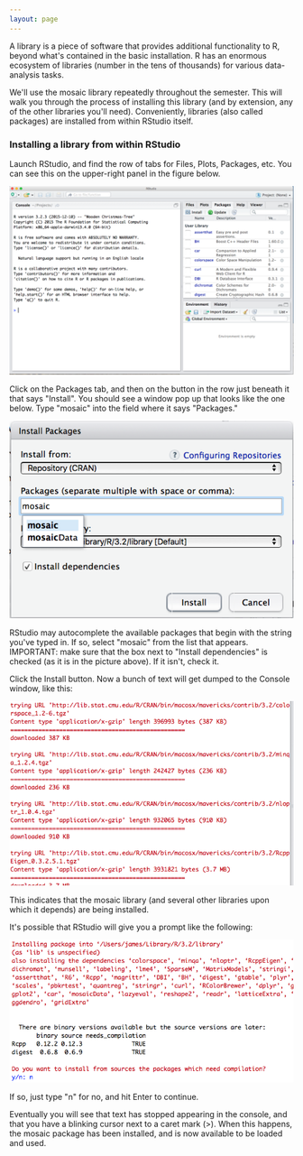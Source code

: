 ```yaml
---
layout: page
---
```


A library is a piece of software that provides additional functionality to R, beyond what's contained in the basic installation.  R has an enormous ecosystem of libraries (number in the tens of thousands) for various data-analysis tasks.  

We'll use the mosaic library repeatedly throughout the semester.  This will walk you through the process of installing this library (and by extension, any of the other libraries you'll need).  Conveniently, libraries (also called packages) are installed from within RStudio itself.   

### Installing a library from within RStudio

Launch RStudio, and find the row of tabs for Files, Plots, Packages, etc.  You can see this on the upper-right panel in the figure below.

![](files/packages_tab.png)

Click on the Packages tab, and then on the button in the row just beneath it that says "Install".  You should see a window pop up that looks like the one below.  Type "mosaic" into the field where it says "Packages."  

![](files/install_mosaic.png)

RStudio may autocomplete the available packages that begin with the string you've typed in.  If so, select "mosaic" from the list that appears.  IMPORTANT: make sure that the box next to "Install dependencies" is checked (as it is in the picture above).  If it isn't, check it.

Click the Install button.  Now a bunch of text will get dumped to the Console window, like this:

![](files/installation_echo.png)

This indicates that the mosaic library (and several other libraries upon which it depends) are being installed.

It's possible that RStudio will give you a prompt like the following:

![](files/compilation.png)

If so, just type "n" for no, and hit Enter to continue.

Eventually you will see that text has stopped appearing in the console, and that you have a blinking cursor next to a caret mark (>).  When this happens, the mosaic package has been installed, and is now available to be loaded and used.


